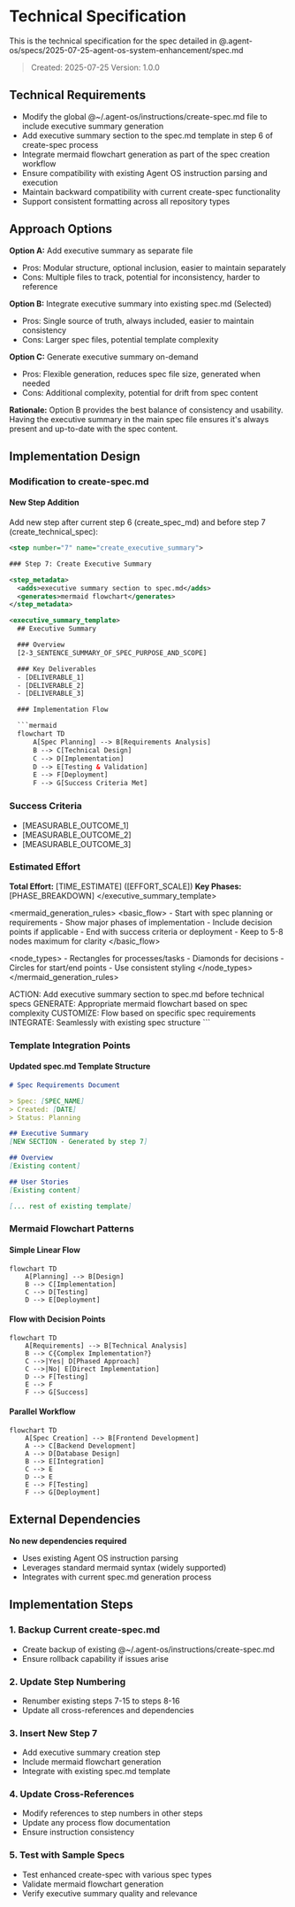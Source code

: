# Technical Specification

This is the technical specification for the spec detailed in @.agent-os/specs/2025-07-25-agent-os-system-enhancement/spec.md

> Created: 2025-07-25
> Version: 1.0.0

## Technical Requirements

- Modify the global @~/.agent-os/instructions/create-spec.md file to include executive summary generation
- Add executive summary section to the spec.md template in step 6 of create-spec process
- Integrate mermaid flowchart generation as part of the spec creation workflow
- Ensure compatibility with existing Agent OS instruction parsing and execution
- Maintain backward compatibility with current create-spec functionality
- Support consistent formatting across all repository types

## Approach Options

**Option A:** Add executive summary as separate file
- Pros: Modular structure, optional inclusion, easier to maintain separately
- Cons: Multiple files to track, potential for inconsistency, harder to reference

**Option B:** Integrate executive summary into existing spec.md (Selected)
- Pros: Single source of truth, always included, easier to maintain consistency
- Cons: Larger spec files, potential template complexity

**Option C:** Generate executive summary on-demand
- Pros: Flexible generation, reduces spec file size, generated when needed
- Cons: Additional complexity, potential for drift from spec content

**Rationale:** Option B provides the best balance of consistency and usability. Having the executive summary in the main spec file ensures it's always present and up-to-date with the spec content.

## Implementation Design

### Modification to create-spec.md

#### New Step Addition
Add new step after current step 6 (create_spec_md) and before step 7 (create_technical_spec):

```xml
<step number="7" name="create_executive_summary">

### Step 7: Create Executive Summary

<step_metadata>
  <adds>executive summary section to spec.md</adds>
  <generates>mermaid flowchart</generates>
</step_metadata>

<executive_summary_template>
  ## Executive Summary

  ### Overview
  [2-3_SENTENCE_SUMMARY_OF_SPEC_PURPOSE_AND_SCOPE]

  ### Key Deliverables
  - [DELIVERABLE_1]
  - [DELIVERABLE_2] 
  - [DELIVERABLE_3]

  ### Implementation Flow

  ```mermaid
  flowchart TD
      A[Spec Planning] --> B[Requirements Analysis]
      B --> C[Technical Design]
      C --> D[Implementation]
      D --> E[Testing & Validation]
      E --> F[Deployment]
      F --> G[Success Criteria Met]
  ```

  ### Success Criteria
  - [MEASURABLE_OUTCOME_1]
  - [MEASURABLE_OUTCOME_2]
  - [MEASURABLE_OUTCOME_3]

  ### Estimated Effort
  **Total Effort:** [TIME_ESTIMATE] ([EFFORT_SCALE])
  **Key Phases:** [PHASE_BREAKDOWN]
</executive_summary_template>

<mermaid_generation_rules>
  <basic_flow>
    - Start with spec planning or requirements
    - Show major phases of implementation
    - Include decision points if applicable
    - End with success criteria or deployment
    - Keep to 5-8 nodes maximum for clarity
  </basic_flow>
  
  <node_types>
    - Rectangles for processes/tasks
    - Diamonds for decisions
    - Circles for start/end points
    - Use consistent styling
  </node_types>
</mermaid_generation_rules>

<instructions>
  ACTION: Add executive summary section to spec.md before technical specs
  GENERATE: Appropriate mermaid flowchart based on spec complexity
  CUSTOMIZE: Flow based on specific spec requirements
  INTEGRATE: Seamlessly with existing spec structure
</instructions>

</step>
```

### Template Integration Points

#### Updated spec.md Template Structure
```markdown
# Spec Requirements Document

> Spec: [SPEC_NAME]
> Created: [DATE]
> Status: Planning

## Executive Summary
[NEW SECTION - Generated by step 7]

## Overview
[Existing content]

## User Stories
[Existing content]

[... rest of existing template]
```

### Mermaid Flowchart Patterns

#### Simple Linear Flow
```mermaid
flowchart TD
    A[Planning] --> B[Design]
    B --> C[Implementation]
    C --> D[Testing]
    D --> E[Deployment]
```

#### Flow with Decision Points
```mermaid
flowchart TD
    A[Requirements] --> B[Technical Analysis]
    B --> C{Complex Implementation?}
    C -->|Yes| D[Phased Approach]
    C -->|No| E[Direct Implementation]
    D --> F[Testing]
    E --> F
    F --> G[Success]
```

#### Parallel Workflow
```mermaid
flowchart TD
    A[Spec Creation] --> B[Frontend Development]
    A --> C[Backend Development]
    A --> D[Database Design]
    B --> E[Integration]
    C --> E
    D --> E
    E --> F[Testing]
    F --> G[Deployment]
```

## External Dependencies

**No new dependencies required**
- Uses existing Agent OS instruction parsing
- Leverages standard mermaid syntax (widely supported)
- Integrates with current spec.md generation process

## Implementation Steps

### 1. Backup Current create-spec.md
- Create backup of existing @~/.agent-os/instructions/create-spec.md
- Ensure rollback capability if issues arise

### 2. Update Step Numbering
- Renumber existing steps 7-15 to steps 8-16
- Update all cross-references and dependencies

### 3. Insert New Step 7
- Add executive summary creation step
- Include mermaid flowchart generation
- Integrate with existing spec.md template

### 4. Update Cross-References
- Modify references to step numbers in other steps
- Update any process flow documentation
- Ensure instruction consistency

### 5. Test with Sample Specs
- Test enhanced create-spec with various spec types
- Validate mermaid flowchart generation
- Verify executive summary quality and relevance